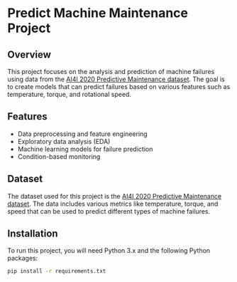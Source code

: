 # Predict Machine Maintenance Project

## Overview
This project focuses on the analysis and prediction of machine failures using data from the [AI4I 2020 Predictive Maintenance dataset](https://www.kaggle.com/datasets/pavansubhasht/ai4i-2020-predictive-maintenance-dataset). The goal is to create models that can predict failures based on various features such as temperature, torque, and rotational speed.

## Features
- Data preprocessing and feature engineering
- Exploratory data analysis (EDA)
- Machine learning models for failure prediction
- Condition-based monitoring

## Dataset
The dataset used for this project is the [AI4I 2020 Predictive Maintenance dataset](https://www.kaggle.com/datasets/pavansubhasht/ai4i-2020-predictive-maintenance-dataset). The data includes various metrics like temperature, torque, and speed that can be used to predict different types of machine failures.

## Installation
To run this project, you will need Python 3.x and the following Python packages:

```bash
pip install -r requirements.txt
